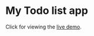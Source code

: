 # My Todo list app

Click for viewing the [live demo](https://my-todo-list-seven-mu.vercel.app/).






